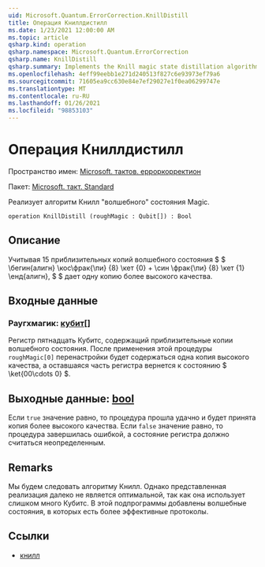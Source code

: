 ```yaml
---
uid: Microsoft.Quantum.ErrorCorrection.KnillDistill
title: Операция Книллдистилл
ms.date: 1/23/2021 12:00:00 AM
ms.topic: article
qsharp.kind: operation
qsharp.namespace: Microsoft.Quantum.ErrorCorrection
qsharp.name: KnillDistill
qsharp.summary: Implements the Knill magic state distillation algorithm.
ms.openlocfilehash: 4eff99eebb1e271d240513f827c6e93973ef79a6
ms.sourcegitcommit: 71605ea9cc630e84e7ef29027e1f0ea06299747e
ms.translationtype: MT
ms.contentlocale: ru-RU
ms.lasthandoff: 01/26/2021
ms.locfileid: "98853103"
---
```

# <a name="knilldistill-operation"></a>Операция Книллдистилл

Пространство имен: [Microsoft. тактов. ерроркорректион](xref:Microsoft.Quantum.ErrorCorrection)

Пакет: [Microsoft. такт. Standard](https://nuget.org/packages/Microsoft.Quantum.Standard)


Реализует алгоритм Книлл "волшебного" состояния Magic.

```qsharp
operation KnillDistill (roughMagic : Qubit[]) : Bool
```


## <a name="description"></a>Описание

Учитывая 15 приблизительных копий волшебного состояния $ $ \бегин{алигн} \кос\фрак{\пи} {8} \кет {0} + \син \фрак{\пи} {8} \кет {1} \енд{алигн}, $ $ дает одну копию более высокого качества.

## <a name="input"></a>Входные данные

### <a name="roughmagic--qubit"></a>Раугхмагик: [кубит](xref:microsoft.quantum.lang-ref.qubit)[]

Регистр пятнадцать Кубитс, содержащий приблизительные копии волшебного состояния. После применения этой процедуры `roughMagic[0]` перенастройки будет содержаться одна копия высокого качества, а оставшаяся часть регистра вернется к состоянию $ \ket{00\cdots 0} $.



## <a name="output--bool"></a>Выходные данные: [bool](xref:microsoft.quantum.lang-ref.bool)

Если `true` значение равно, то процедура прошла удачно и будет принята копия более высокого качества. Если `false` значение равно, то процедура завершилась ошибкой, а состояние регистра должно считаться неопределенным.

## <a name="remarks"></a>Remarks

Мы будем следовать алгоритму Книлл.
Однако представленная реализация далеко не является оптимальной, так как она использует слишком много Кубитс.
В этой подпрограммы добавлены волшебные состояния, в которых есть более эффективные протоколы.

## <a name="references"></a>Ссылки

- [книлл](https://arxiv.org/abs/quant-ph/0402171)